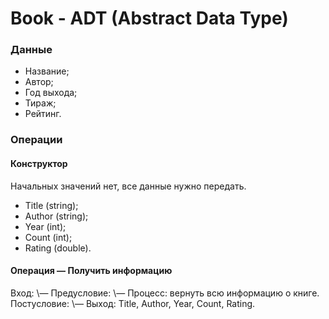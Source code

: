 # Book - ADT (Abstract Data Type)
### Данные
- Название;
- Автор;
- Год выхода;
- Тираж;
- Рейтинг.

### Операции
#### Конструктор
Начальных значений нет, все данные нужно передать.
- Title (string);
- Author (string);
- Year (int);
- Count (int);
- Rating (double).

#### Операция — Получить информацию
Вход: \—
Предусловие: \—
Процесс: вернуть всю информацию о книге.
Постусловие: \—
Выход: Title, Author, Year, Count, Rating.
